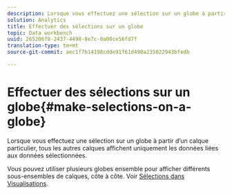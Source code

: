 ```yaml
---
description: Lorsque vous effectuez une sélection sur un globe à partir d’un calque particulier, tous les autres calques affichent uniquement les données liées aux données sélectionnées.
solution: Analytics
title: Effectuer des sélections sur un globe
topic: Data workbench
uuid: 265206f8-2437-4490-8e7c-0a00ce56fd7f
translation-type: tm+mt
source-git-commit: aec1f7b14198cdde91f61d490a235022943bfedb

---
```



# Effectuer des sélections sur un globe{#make-selections-on-a-globe}

Lorsque vous effectuez une sélection sur un globe à partir d’un calque particulier, tous les autres calques affichent uniquement les données liées aux données sélectionnées.

Vous pouvez utiliser plusieurs globes ensemble pour afficher différents sous-ensembles de calques, côte à côte. Voir [Sélections dans Visualisations](../../../../home/c-get-started/c-vis/c-sel-vis/c-sel-vis.md#concept-012870ec22c7476e9afbf3b8b2515746).
